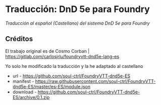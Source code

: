 # Traducción: DnD 5e para Foundry
_Traducción al español (Castellano) del sistema DnD 5e para Foundry_

## Créditos
El trabajo original es de Cosmo Corban | https://gitlab.com/carlosjrlu/foundryvtt-dnd5e-lang-es

Yo solo he modificado la traducción y la he adaptado al castellano

* url - https://github.com/soul-ctrl/FoundryVTT-dnd5e-ES
* manifest - https://raw.githubusercontent.com/soul-ctrl/FoundryVTT-dnd5e-ES/master/es-ES/module.json
* download - https://github.com/soul-ctrl/FoundryVTT-dnd5e-ES/archive/0.1.zip
